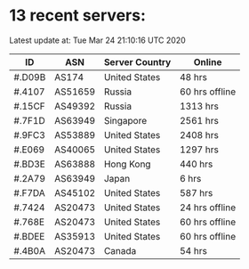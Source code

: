 # 13 recent servers:

Latest update at: Tue Mar 24 21:10:16 UTC 2020

| ID | ASN | Server Country | Online |
| -- | --- | -------------- | ------ |
| #.D09B | AS174 | United States | 48 hrs |
| #.4107 | AS51659 | Russia | 60 hrs offline |
| #.15CF | AS49392 | Russia | 1313 hrs |
| #.7F1D | AS63949 | Singapore | 2561 hrs |
| #.9FC3 | AS53889 | United States | 2408 hrs |
| #.E069 | AS40065 | United States | 1297 hrs |
| #.BD3E | AS63888 | Hong Kong | 440 hrs |
| #.2A79 | AS63949 | Japan | 6 hrs |
| #.F7DA | AS45102 | United States | 587 hrs |
| #.7424 | AS20473 | United States | 24 hrs offline |
| #.768E | AS20473 | United States | 60 hrs offline |
| #.BDEE | AS35913 | United States | 60 hrs offline |
| #.4B0A | AS20473 | Canada | 54 hrs |

